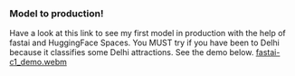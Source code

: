 ### Model to production!
Have a look at this link to see my first model in production with the help of fastai and HuggingFace Spaces. You MUST try if you have been to 
Delhi because it classifies some Delhi attractions. See the demo below.
[fastai-c1_demo.webm](https://github.com/DHAiRYA2048/MyProjects/assets/66826063/095e39ee-6249-48e3-9a83-ff0387b095d6)
